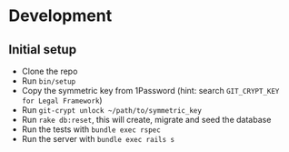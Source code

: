 # Development

## Initial setup
* Clone the repo
* Run `bin/setup`
* Copy the symmetric key from 1Password (hint: search `GIT_CRYPT_KEY for Legal Framework`)
* Run `git-crypt unlock ~/path/to/symmetric_key`
* Run `rake db:reset`, this will create, migrate and seed the database
* Run the tests with `bundle exec rspec`
* Run the server with `bundle exec rails s`
